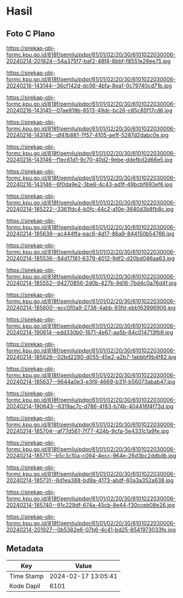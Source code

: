 # Hasil

## Foto C Plano

https://sirekap-obj-formc.kpu.go.id/818f/pemilu/pdpr/61/01/02/20/30/6101022030006-20240214-201824--54a375f7-baf2-48f4-8bbf-f8551e26ee75.jpg

https://sirekap-obj-formc.kpu.go.id/818f/pemilu/pdpr/61/01/02/20/30/6101022030006-20240216-143144--36cf142d-dc06-4bfa-8ea1-0c79740cd71b.jpg

https://sirekap-obj-formc.kpu.go.id/818f/pemilu/pdpr/61/01/02/20/30/6101022030006-20240216-143145--07ae919b-6513-49dc-bc26-c85c85f17cd6.jpg

https://sirekap-obj-formc.kpu.go.id/818f/pemilu/pdpr/61/01/02/20/30/6101022030006-20240216-143145--df41b881-7f57-4105-ae1f-5287d2dabc0e.jpg

https://sirekap-obj-formc.kpu.go.id/818f/pemilu/pdpr/61/01/02/20/30/6101022030006-20240216-143146--f1ec61d1-9c70-40d2-9ebe-ddefbd2d66e5.jpg

https://sirekap-obj-formc.kpu.go.id/818f/pemilu/pdpr/61/01/02/20/30/6101022030006-20240216-143146--6f0da9e2-3be6-4c43-ad1f-49bcbf693ef6.jpg

https://sirekap-obj-formc.kpu.go.id/818f/pemilu/pdpr/61/01/02/20/30/6101022030006-20240214-185222--3361fdc4-b0fc-44c2-a10e-3640d3b8fb8c.jpg

https://sirekap-obj-formc.kpu.go.id/818f/pemilu/pdpr/61/01/02/20/30/6101022030006-20240214-185638--ac444ffa-eac6-4d17-86a9-844150b54766.jpg

https://sirekap-obj-formc.kpu.go.id/818f/pemilu/pdpr/61/01/02/20/30/6101022030006-20240214-185536--84d17161-6379-4012-9df2-d20bd046aa63.jpg

https://sirekap-obj-formc.kpu.go.id/818f/pemilu/pdpr/61/01/02/20/30/6101022030006-20240214-185552--94270856-2d0b-427b-9d16-7bd4c0a76d4f.jpg

https://sirekap-obj-formc.kpu.go.id/818f/pemilu/pdpr/61/01/02/20/30/6101022030006-20240214-185600--ecc0f0a9-2738-4abb-93fd-ebb163996906.jpg

https://sirekap-obj-formc.kpu.go.id/818f/pemilu/pdpr/61/01/02/20/30/6101022030006-20240214-190614--edd330b0-1671-4e67-aa5b-84c014713fb9.jpg

https://sirekap-obj-formc.kpu.go.id/818f/pemilu/pdpr/61/01/02/20/30/6101022030006-20240214-185626--02bd2290-d055-45e2-a2b7-1abbbf9b4f82.jpg

https://sirekap-obj-formc.kpu.go.id/818f/pemilu/pdpr/61/01/02/20/30/6101022030006-20240214-185637--9644a0e3-e3f8-4669-b31f-b56073abab47.jpg

https://sirekap-obj-formc.kpu.go.id/818f/pemilu/pdpr/61/01/02/20/30/6101022030006-20240214-190643--6319ac7c-d786-4f83-b74b-404416f4f73d.jpg

https://sirekap-obj-formc.kpu.go.id/818f/pemilu/pdpr/61/01/02/20/30/6101022030006-20240214-185704--af77d561-7f77-424b-9cfa-5e4331c1a9fe.jpg

https://sirekap-obj-formc.kpu.go.id/818f/pemilu/pdpr/61/01/02/20/30/6101022030006-20240214-185717--b5c3c10a-c094-4ecc-964e-26d3bc2ddbdb.jpg

https://sirekap-obj-formc.kpu.go.id/818f/pemilu/pdpr/61/01/02/20/30/6101022030006-20240214-185731--8d1ea388-bd9a-4173-abdf-60a3a352a638.jpg

https://sirekap-obj-formc.kpu.go.id/818f/pemilu/pdpr/61/01/02/20/30/6101022030006-20240214-185740--91c229df-674a-45cb-8e44-f30cceb08e26.jpg

https://sirekap-obj-formc.kpu.go.id/818f/pemilu/pdpr/61/01/02/20/30/6101022030006-20240214-201927--0b5382e6-07b6-4c41-bd25-8541973033fe.jpg


## Metadata

| Key        | Value               |
| ---------- | ------------------- |
| Time Stamp | 2024-02-17 13:05:41 |
| Kode Dapil | 6101                |



